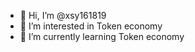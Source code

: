 - 👋 Hi, I’m @xsy161819
- 👀 I’m interested in Token economy
- 🌱 I’m currently learning Token economy

